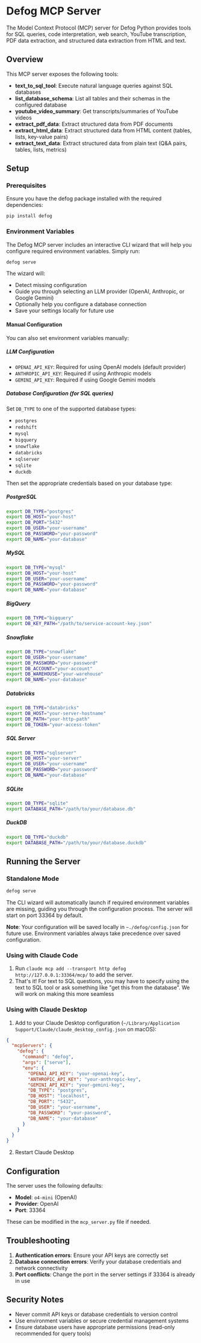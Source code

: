 # Defog MCP Server

The Model Context Protocol (MCP) server for Defog Python provides tools for SQL queries, code interpretation, web search, YouTube transcription, PDF data extraction, and structured data extraction from HTML and text.

## Overview

This MCP server exposes the following tools:
- **text_to_sql_tool**: Execute natural language queries against SQL databases
- **list_database_schema**: List all tables and their schemas in the configured database
- **youtube_video_summary**: Get transcripts/summaries of YouTube videos
- **extract_pdf_data**: Extract structured data from PDF documents
- **extract_html_data**: Extract structured data from HTML content (tables, lists, key-value pairs)
- **extract_text_data**: Extract structured data from plain text (Q&A pairs, tables, lists, metrics)

## Setup

### Prerequisites

Ensure you have the defog package installed with the required dependencies:
```bash
pip install defog
```

### Environment Variables

The Defog MCP server includes an interactive CLI wizard that will help you configure required environment variables. Simply run:

```bash
defog serve
```

The wizard will:
- Detect missing configuration
- Guide you through selecting an LLM provider (OpenAI, Anthropic, or Google Gemini)
- Optionally help you configure a database connection
- Save your settings locally for future use

#### Manual Configuration

You can also set environment variables manually:

##### LLM Configuration
- `OPENAI_API_KEY`: Required for using OpenAI models (default provider)
- `ANTHROPIC_API_KEY`: Required if using Anthropic models
- `GEMINI_API_KEY`: Required if using Google Gemini models

##### Database Configuration (for SQL queries)

Set `DB_TYPE` to one of the supported database types:
- `postgres`
- `redshift`
- `mysql`
- `bigquery`
- `snowflake`
- `databricks`
- `sqlserver`
- `sqlite`
- `duckdb`

Then set the appropriate credentials based on your database type:

##### PostgreSQL
```bash
export DB_TYPE="postgres"
export DB_HOST="your-host"
export DB_PORT="5432"
export DB_USER="your-username"
export DB_PASSWORD="your-password"
export DB_NAME="your-database"
```

##### MySQL
```bash
export DB_TYPE="mysql"
export DB_HOST="your-host"
export DB_USER="your-username"
export DB_PASSWORD="your-password"
export DB_NAME="your-database"
```

##### BigQuery
```bash
export DB_TYPE="bigquery"
export DB_KEY_PATH="/path/to/service-account-key.json"
```

##### Snowflake
```bash
export DB_TYPE="snowflake"
export DB_USER="your-username"
export DB_PASSWORD="your-password"
export DB_ACCOUNT="your-account"
export DB_WAREHOUSE="your-warehouse"
export DB_NAME="your-database"
```

##### Databricks
```bash
export DB_TYPE="databricks"
export DB_HOST="your-server-hostname"
export DB_PATH="your-http-path"
export DB_TOKEN="your-access-token"
```

##### SQL Server
```bash
export DB_TYPE="sqlserver"
export DB_HOST="your-server"
export DB_USER="your-username"
export DB_PASSWORD="your-password"
export DB_NAME="your-database"
```

##### SQLite
```bash
export DB_TYPE="sqlite"
export DATABASE_PATH="/path/to/your/database.db"
```

##### DuckDB
```bash
export DB_TYPE="duckdb"
export DATABASE_PATH="/path/to/your/database.duckdb"
```

## Running the Server

### Standalone Mode
```bash
defog serve
```

The CLI wizard will automatically launch if required environment variables are missing, guiding you through the configuration process. The server will start on port 33364 by default.

**Note**: Your configuration will be saved locally in `~./defog/config.json` for future use. Environment variables always take precedence over saved configuration.

### Using with Claude Code

1. Run `claude mcp add --transport http defog http://127.0.0.1:33364/mcp/` to add the server.
2. That's it! For text to SQL questions, you may have to specify using the text to SQL tool or ask something like "get this from the database". We will work on making this more seamless

### Using with Claude Desktop

1. Add to your Claude Desktop configuration (`~/Library/Application Support/Claude/claude_desktop_config.json` on macOS):

```json
{
  "mcpServers": {
    "defog": {
      "command": "defog",
      "args": ["serve"],
      "env": {
        "OPENAI_API_KEY": "your-openai-key",
        "ANTHROPIC_API_KEY": "your-anthropic-key",
        "GEMINI_API_KEY": "your-gemini-key",
        "DB_TYPE": "postgres",
        "DB_HOST": "localhost",
        "DB_PORT": "5432",
        "DB_USER": "your-username",
        "DB_PASSWORD": "your-password",
        "DB_NAME": "your-database"
      }
    }
  }
}
```

2. Restart Claude Desktop

## Configuration

The server uses the following defaults:
- **Model**: `o4-mini` (OpenAI)
- **Provider**: OpenAI
- **Port**: 33364

These can be modified in the `mcp_server.py` file if needed.

## Troubleshooting

1. **Authentication errors**: Ensure your API keys are correctly set
2. **Database connection errors**: Verify your database credentials and network connectivity
3. **Port conflicts**: Change the port in the server settings if 33364 is already in use

## Security Notes

- Never commit API keys or database credentials to version control
- Use environment variables or secure credential management systems
- Ensure database users have appropriate permissions (read-only recommended for query tools)